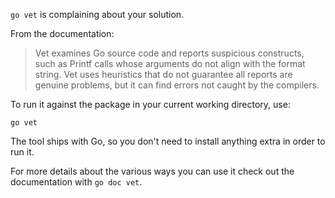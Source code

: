 `go vet` is complaining about your solution.

From the documentation:

> Vet examines Go source code and reports suspicious constructs, such as Printf
> calls whose arguments do not align with the format string. Vet uses heuristics
> that do not guarantee all reports are genuine problems, but it can find errors
> not caught by the compilers.

To run it against the package in your current working directory, use:

```
go vet
```

The tool ships with Go, so you don't need to install anything extra in order to run it.

For more details about the various ways you can use it check out the
documentation with `go doc vet`.
